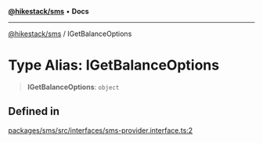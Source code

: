 [**@hikestack/sms**](/official/reference/sms/index.md) • **Docs**

***

[@hikestack/sms](/official/reference/sms/globals.md) / IGetBalanceOptions

# Type Alias: IGetBalanceOptions

> **IGetBalanceOptions**: `object`

## Defined in

[packages/sms/src/interfaces/sms-provider.interface.ts:2](https://github.com/hikestack/hike/blob/c92ba77258ca8fade42047e4fbc66f1760864ed9/packages/sms/src/interfaces/sms-provider.interface.ts#L2)
